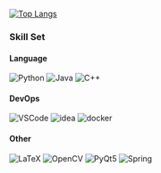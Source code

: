 <!--
**ShiWenber/ShiWenber** is a ✨ _special_ ✨ repository because its `README.md` (this file) appears on your GitHub profile.

Here are some ideas to get you started:

- 🔭 I’m currently working on ...
- 🌱 I’m currently learning ...
- 👯 I’m looking to collaborate on ...
- 🤔 I’m looking for help with ...
- 💬 Ask me about ...
- 📫 How to reach me: ...
- 😄 Pronouns: ...
- ⚡ Fun fact: ...
-->
[![Top Langs](https://github-readme-stats.vercel.app/api/top-langs/?username=ShiWenber&layout=donut)](https://github.com/anuraghazra/github-readme-stats)

### Skill Set

#### Language

![Python](https://img.shields.io/badge/Python-3776AB?style=for-the-badge&logo=python&logoColor=white)
![Java](https://custom-icon-badges.demolab.com/badge/Java-007396?style=for-the-badge&logo=java-logo-svgrepo-com&logoColor=white)
![C++](https://img.shields.io/badge/C++-00599C?style=for-the-badge&logo=C%2B%2B&logoColor=white)

#### DevOps

![VSCode](https://img.shields.io/badge/VSCode-007ACC?style=for-the-badge&logo=visual-studio-code&logoColor=white)
![idea](https://img.shields.io/badge/idea-000000?style=for-the-badge&logo=IntelliJ-IDEA&logoColor=white)
![docker](https://img.shields.io/badge/Docker-2496ED?style=for-the-badge&logo=docker&logoColor=white)

#### Other

![LaTeX](https://img.shields.io/badge/LaTeX-008080?style=for-the-badge&logo=latex&logoColor=white)
![OpenCV](https://img.shields.io/badge/OpenCV-5C3EE8?style=for-the-badge&logo=opencv&logoColor=white)
![PyQt5](https://img.shields.io/badge/PyQt5-41CD52?style=for-the-badge&logo=qt&logoColor=white)
![Spring](https://img.shields.io/badge/Spring-6DB33F?style=for-the-badge&logo=spring&logoColor=white)